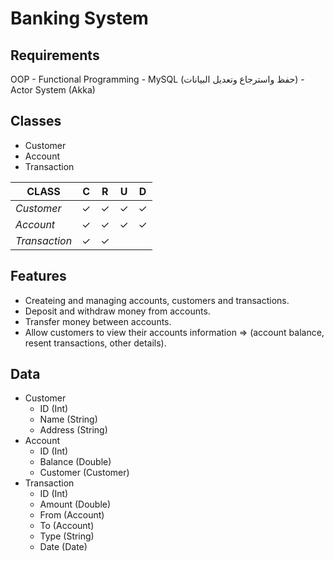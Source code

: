 # Banking System

## Requirements
OOP - Functional Programming - MySQL (حفظ واسترجاع وتعديل البيانات) - Actor System (Akka)

## Classes
- Customer
- Account
- Transaction
  
| CLASS         | **C** | **R** | **U** | **D** |
|---------------|:-----:|:-----:|:-----:|:-----:|
| _Customer_    | ✓     | ✓     | ✓     | ✓     |
| _Account_     | ✓     | ✓     | ✓     | ✓     |
| _Transaction_ | ✓     | ✓     |       |       |

## Features
- Createing and managing accounts, customers and transactions.
- Deposit and withdraw money from accounts.
- Transfer money between accounts.
- Allow customers to view their accounts information => (account balance, resent transactions, other details).

## Data
* Customer
  * ID (Int)
  * Name (String)
  * Address (String)
* Account
  * ID (Int)
  * Balance (Double)
  * Customer (Customer)
* Transaction
  * ID (Int)
  * Amount (Double)
  * From (Account)
  * To (Account)
  * Type (String)
  * Date (Date)
